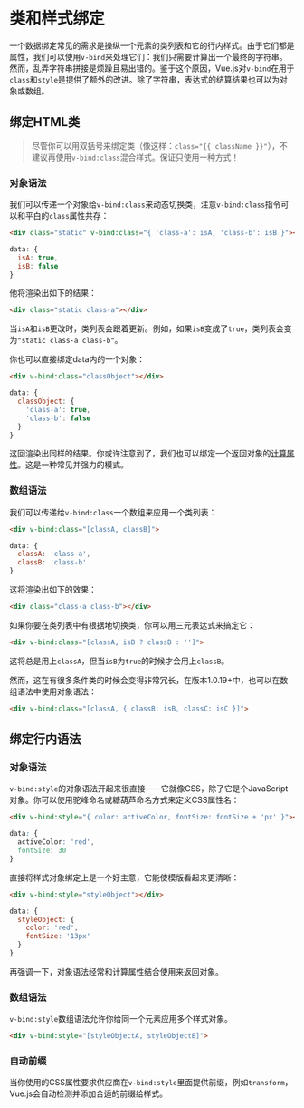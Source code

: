 # 类和样式绑定

一个数据绑定常见的需求是操纵一个元素的类列表和它的行内样式。由于它们都是属性，我们可以使用`v-bind`来处理它们：我们只需要计算出一个最终的字符串。然而，乱弄字符串拼接是烦躁且易出错的。鉴于这个原因，Vue.js对`v-bind`在用于`class`和`style`是提供了额外的改进。除了字符串，表达式的结算结果也可以为对象或数组。

## 绑定HTML类

> 尽管你可以用双括号来绑定类（像这样：`class="{{ className }}"`），不建议再使用`v-bind:class`混合样式。保证只使用一种方式！

### 对象语法

我们可以传递一个对象给`v-bind:class`来动态切换类，注意`v-bind:class`指令可以和平白的`class`属性共存：

```html
<div class="static" v-bind:class="{ 'class-a': isA, 'class-b': isB }"></div>
```

```js
data: {
  isA: true,
  isB: false
}
```

他将渲染出如下的结果：

```html
<div class="static class-a"></div>
```

当`isA`和`isB`更改时，类列表会跟着更新。例如，如果`isB`变成了`true`，类列表会变为`"static class-a class-b"`。

你也可以直接绑定data内的一个对象：

```html
<div v-bind:class="classObject"></div>
```

```js
data: {
  classObject: {
    'class-a': true,
    'class-b': false
  }
}
```

这回渲染出同样的结果。你或许注意到了，我们也可以绑定一个返回对象的[计算属性](3-计算属性.md)。这是一种常见并强力的模式。

### 数组语法

我们可以传递给`v-bind:class`一个数组来应用一个类列表：

```html
<div v-bind:class="[classA, classB]">
```

```js
data: {
  classA: 'class-a',
  classB: 'class-b'
}
```

这将渲染出如下的效果：

```html
<div class="class-a class-b"></div>
```

如果你要在类列表中有根据地切换类，你可以用三元表达式来搞定它：

```html
<div v-bind:class="[classA, isB ? classB : '']">
```

这将总是用上`classA`，但当`isB`为`true`的时候才会用上`classB`。

然而，这在有很多条件类的时候会变得非常冗长，在版本1.0.19+中，也可以在数组语法中使用对象语法：

```html
<div v-bind:class="[classA, { classB: isB, classC: isC }]">
```

## 绑定行内语法

### 对象语法

`v-bind:style`的对象语法开起来很直接——它就像CSS，除了它是个JavaScript对象。你可以使用驼峰命名或糖葫芦命名方式来定义CSS属性名：

```html
<div v-bind:style="{ color: activeColor, fontSize: fontSize + 'px' }"></div>
```

```css
data: {
  activeColor: 'red',
  fontSize: 30
}
```

直接将样式对象绑定上是一个好主意，它能使模版看起来更清晰：

```html
<div v-bind:style="styleObject"></div>
```

```js
data: {
  styleObject: {
    color: 'red',
    fontSize: '13px'
  }
}
```

再强调一下，对象语法经常和计算属性结合使用来返回对象。

### 数组语法

`v-bind:style`数组语法允许你给同一个元素应用多个样式对象。

```html
<div v-bind:style="[styleObjectA, styleObjectB]">
```

### 自动前缀

当你使用的CSS属性要求供应商在`v-bind:style`里面提供前缀，例如`transform`，Vue.js会自动检测并添加合适的前缀给样式。
